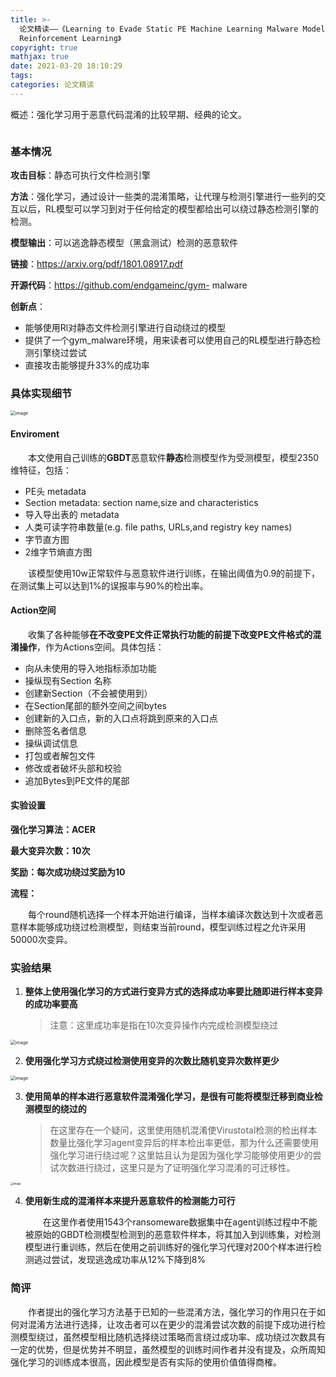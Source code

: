 ```yaml
---
title: >-
  论文精读——《Learning to Evade Static PE Machine Learning Malware Models via
  Reinforcement Learning》
copyright: true
mathjax: true
date: 2021-03-20 18:10:29
tags:
categories: 论文精读
---
```


概述：强化学习用于恶意代码混淆的比较早期、经典的论文。

![]()

<!--more-->

### 基本情况

**攻击目标**：静态可执行文件检测引擎

**方法**：强化学习，通过设计一些类的混淆策略，让代理与检测引擎进行一些列的交互以后，RL模型可以学习到对于任何给定的模型都给出可以绕过静态检测引擎的检测。

**模型输出**：可以逃逸静态模型（黑盒测试）检测的恶意软件

**链接**：https://arxiv.org/pdf/1801.08917.pdf

**开源代码**：https://github.com/endgameinc/gym- malware



**创新点**：

- 能够使用Rl对静态文件检测引擎进行自动绕过的模型
- 提供了一个gym_malware环境，用来读者可以使用自己的RL模型进行静态检测引擎绕过尝试
- 直接攻击能够提升33%的成功率





### 具体实现细节

<img src="https://raw.githubusercontent.com/AnchoretY/images/master/blog/image.w2wnrlg1mt9.png" alt="image" style="zoom:50%;" />

#### Enviroment

&emsp;&emsp;本文使用自己训练的**GBDT**恶意软件**静态**检测模型作为受测模型，模型2350维特征，包括：

- PE头 metadata
- Section metadata: section name,size and characteristics
- 导入导出表的 metadata
- 人类可读字符串数量(e.g. file paths, URLs,and registry key names)
- 字节直方图
- 2维字节熵直方图

&emsp;&emsp;该模型使用10w正常软件与恶意软件进行训练，在输出阈值为0.9的前提下，在测试集上可以达到1%的误报率与90%的检出率。

 #### Action空间

&emsp;&emsp;收集了各种能够**在不改变PE文件正常执行功能的前提下改变PE文件格式的混淆操作**，作为Actions空间。具体包括：

- 向从未使用的导入地指标添加功能
- 操纵现有Section 名称
- 创建新Section（不会被使用到）
- 在Section尾部的额外空间之间bytes
- 创建新的入口点，新的入口点将跳到原来的入口点
- 删除签名者信息
- 操纵调试信息
- 打包或者解包文件
- 修改或者破坏头部和校验
- 追加Bytes到PE文件的尾部



#### 实验设置

**强化学习算法：ACER**

**最大变异次数：10次**

**奖励：每次成功绕过奖励为10**

**流程：**

&emsp;&emsp;每个round随机选择一个样本开始进行编译，当样本编译次数达到十次或者恶意样本能够成功绕过检测模型，则结束当前round，模型训练过程之允许采用50000次变异。



### 实验结果



1. **整体上使用强化学习的方式进行变异方式的选择成功率要比随即进行样本变异的成功率要高**

   > 注意：这里成功率是指在10次变异操作内完成检测模型绕过

<img src="https://raw.githubusercontent.com/AnchoretY/images/master/blog/image.wxyp9l9ak2.png" alt="image" style="zoom:50%;" />

2. **使用强化学习方式绕过检测使用变异的次数比随机变异次数样更少**

<img src="https://raw.githubusercontent.com/AnchoretY/images/master/blog/image.3jjuzuqgz8e.png" alt="image" style="zoom:50%;" />



3. **使用简单的样本进行恶意软件混淆强化学习，是很有可能将模型迁移到商业检测模型的绕过的**

   > 在这里存在一个疑问，这里使用随机混淆使Virustotal检测的检出样本数量比强化学习agent变异后的样本检出率更低，那为什么还需要使用强化学习进行绕过呢？这里姑且认为是因为强化学习能够使用更少的尝试次数进行绕过，这里只是为了证明强化学习混淆的可迁移性。

<img src="https://raw.githubusercontent.com/AnchoretY/images/master/blog/image.u38l973vdh.png" alt="image" style="zoom:30%;" />

4. **使用新生成的混淆样本来提升恶意软件的检测能力可行**

   &emsp;&emsp;在这里作者使用1543个ransomeware数据集中在agent训练过程中不能被原始的GBDT检测模型检测到的恶意软件样本，将其加入到训练集，对检测模型进行重训练，然后在使用之前训练好的强化学习代理对200个样本进行检测逃过尝试，发现逃逸成功率从12%下降到8%

   

### 简评

&emsp;&emsp;作者提出的强化学习方法基于已知的一些混淆方法，强化学习的作用只在于如何对混淆方法进行选择，让攻击者可以在更少的混淆尝试次数的前提下成功进行检测模型绕过，虽然模型相比随机选择绕过策略而言绕过成功率、成功绕过次数具有一定的优势，但是优势并不明显，虽然模型的训练时间作者并没有提及，众所周知强化学习的训练成本很高，因此模型是否有实际的使用价值值得商榷。                


